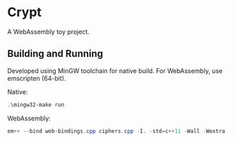 # Crypt

A WebAssembly toy project.

## Building and Running

Developed using MinGW toolchain for native build. For WebAssembly, use emscripten (64-bit).

Native:
```PowerShell
.\mingw32-make run
```

WebAssembly:
```PowerShell
em++ --bind web-bindings.cpp ciphers.cpp -I. -std=c++11 -Wall -Wextra -pedantic
```
